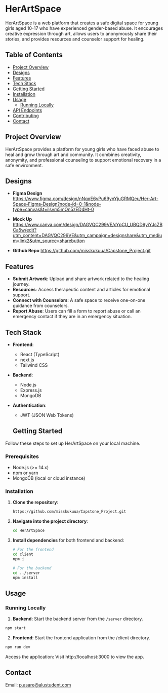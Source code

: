 # HerArtSpace

HerArtSpace is a web platform that creates a safe digital space for young girls aged 10-17 who have experienced gender-based abuse. It encourages creative expression through art, allows users to anonymously share their stories, and provides resources and counselor support for healing. 


## Table of Contents

- [Project Overview](#project-overview)
- [Designs](#Designs)
- [Features](#features)
- [Tech Stack](#tech-stack)
- [Getting Started](#getting-started)
- [Installation](#installation)
- [Usage](#usage)
  - [Running Locally](#running-locally)
- [API Endpoints](#api-endpoints)
- [Contributing](#contributing)
- [Contact](#contact)

## Project Overview

HerArtSpace provides a platform for young girls who have faced abuse to heal and grow through art and community. It combines creativity, anonymity, and professional counseling to support emotional recovery in a safe environment.

## Designs

- **Figma Design**
https://www.figma.com/design/nNqqE6vPu69ynYjuGRMQeu/Her-Art-Space-Figma-Design?node-id=0-1&node-type=canvas&t=ilsvm5mOn5zED4Ht-0

- **Mock Up**
https://www.canva.com/design/DAGVQC299VE/cYpCU_UBQD9yiYJcZBCa5w/edit?utm_content=DAGVQC299VE&utm_campaign=designshare&utm_medium=link2&utm_source=sharebutton

- **Github Repo**
https://github.com/misskukuua/Capstone_Project.git

## Features

- **Submit Artwork**: Upload and share artwork related to the healing journey.
- **Resources**: Access therapeutic content and articles for emotional support.
- **Connect with Counselors**: A safe space to receive one-on-one guidance from counselors.
- **Report Abuse**: Users can fill a form to report abuse or call an emergency contact if they are in an emergency situation.

## Tech Stack

- **Frontend**:
  - React (TypeScript)
  - next.js
  - Tailwind CSS

- **Backend**:
  - Node.js
  - Express.js
  - MongoDB

- **Authentication**:
  - JWT (JSON Web Tokens)


  ## Getting Started

Follow these steps to set up HerArtSpace on your local machine.

### Prerequisites

- Node.js (>= 14.x)
- npm or yarn
- MongoDB (local or cloud instance)


### Installation

1. **Clone the repository**:
    ```bash
    https://github.com/misskukuua/Capstone_Project.git
    ```

2. **Navigate into the project directory**:
    ```bash
    cd HerArtSpace
    ```

3. **Install dependencies** for both frontend and backend:
    ```bash
    # For the frontend
    cd client
    npm i

    # For the backend
    cd ../server
    npm install
    ```

## Usage

### Running Locally


1. **Backend**: Start the backend server from the `/server` directory.
```bash
npm start
```

2. **Frontend**: Start the frontend application from the /client directory.
```bash
npm run dev
```

Access the application: Visit http://localhost:3000 to view the app.

## Contact
Email: p.asare@alustudent.com
